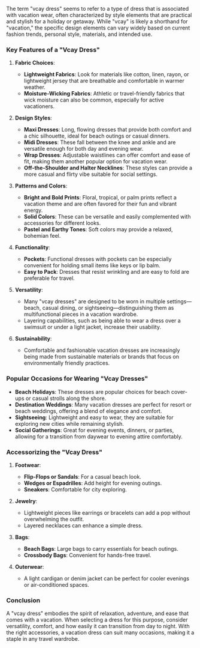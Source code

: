 The term "vcay dress" seems to refer to a type of dress that is associated with vacation wear, often characterized by style elements that are practical and stylish for a holiday or getaway. While "vcay" is likely a shorthand for "vacation," the specific design elements can vary widely based on current fashion trends, personal style, materials, and intended use.

### Key Features of a "Vcay Dress"

1. **Fabric Choices**:
   - **Lightweight Fabrics**: Look for materials like cotton, linen, rayon, or lightweight jersey that are breathable and comfortable in warmer weather.
   - **Moisture-Wicking Fabrics**: Athletic or travel-friendly fabrics that wick moisture can also be common, especially for active vacationers.

2. **Design Styles**:
   - **Maxi Dresses**: Long, flowing dresses that provide both comfort and a chic silhouette, ideal for beach outings or casual dinners.
   - **Midi Dresses**: These fall between the knee and ankle and are versatile enough for both day and evening wear.
   - **Wrap Dresses**: Adjustable waistlines can offer comfort and ease of fit, making them another popular option for vacation wear.
   - **Off-the-Shoulder and Halter Necklines**: These styles can provide a more casual and flirty vibe suitable for social settings.

3. **Patterns and Colors**:
   - **Bright and Bold Prints**: Floral, tropical, or palm prints reflect a vacation theme and are often favored for their fun and vibrant energy.
   - **Solid Colors**: These can be versatile and easily complemented with accessories for different looks.
   - **Pastel and Earthy Tones**: Soft colors may provide a relaxed, bohemian feel.

4. **Functionality**:
   - **Pockets**: Functional dresses with pockets can be especially convenient for holding small items like keys or lip balm.
   - **Easy to Pack**: Dresses that resist wrinkling and are easy to fold are preferable for travel.

5. **Versatility**:
   - Many "vcay dresses" are designed to be worn in multiple settings—beach, casual dining, or sightseeing—distinguishing them as multifunctional pieces in a vacation wardrobe.
   - Layering capabilities, such as being able to wear a dress over a swimsuit or under a light jacket, increase their usability.

6. **Sustainability**:
   - Comfortable and fashionable vacation dresses are increasingly being made from sustainable materials or brands that focus on environmentally friendly practices.

### Popular Occasions for Wearing "Vcay Dresses"

- **Beach Holidays**: These dresses are popular choices for beach cover-ups or casual strolls along the shore.
- **Destination Weddings**: Many vacation dresses are perfect for resort or beach weddings, offering a blend of elegance and comfort.
- **Sightseeing**: Lightweight and easy to wear, they are suitable for exploring new cities while remaining stylish.
- **Social Gatherings**: Great for evening events, dinners, or parties, allowing for a transition from daywear to evening attire comfortably.

### Accessorizing the "Vcay Dress"

1. **Footwear**:
   - **Flip-Flops or Sandals**: For a casual beach look.
   - **Wedges or Espadrilles**: Add height for evening outings.
   - **Sneakers**: Comfortable for city exploring.

2. **Jewelry**:
   - Lightweight pieces like earrings or bracelets can add a pop without overwhelming the outfit.
   - Layered necklaces can enhance a simple dress.

3. **Bags**:
   - **Beach Bags**: Large bags to carry essentials for beach outings.
   - **Crossbody Bags**: Convenient for hands-free travel.

4. **Outerwear**:
   - A light cardigan or denim jacket can be perfect for cooler evenings or air-conditioned spaces.

### Conclusion

A "vcay dress" embodies the spirit of relaxation, adventure, and ease that comes with a vacation. When selecting a dress for this purpose, consider versatility, comfort, and how easily it can transition from day to night. With the right accessories, a vacation dress can suit many occasions, making it a staple in any travel wardrobe.